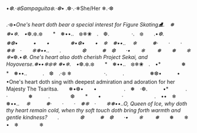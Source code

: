 •*❆.·❄️Sampaguita❄️.·❆*•
.❆·.·❄︎She/Her ❄︎.·❆

.·❄️•*One's heart doth bear a special interest for Figure Skating⛸️.　❅　　　　❅•❄︎.　•*❆.❄️.❄️　　*　❅••..　❄️❄︎❀　.　❆.
　　　　·.　❄️　　.•*❆.　　　　　❅❆•　　　•　　•　　　　❅•❆•　　•　❄︎　❅••..
　*❄︎　　　❅·　　·　　·　❅❄︎　·　　❄︎❅••..　　.　　　　❆　　　❅　❆　　·•　　❄︎
　　❅*　　❅　　❄︎　　　　　　　❄︎•*❆.•*❆. One's heart also doth cherish Project Sekai, and Hoyoverse.❅••❄︎❄️❄︎ 
❅•❄︎.　•*❆.❄️.❄️　　*　❅••..　❄️❄︎❀　.　•*　　　　❅　　　　　　　　　　*　❅••..　　　.　❆　.·❄️  ❄︎
　　　　　　·.　　　.　　　　　❅❆•　　　•　　•One's heart doth sing with deepest admiration and adoration for her Majesty The Tsaritsa.　　❅•❆•　　•　　
　　　.　❅　·❆.　　　•*　　
　.　·　　　　❅　　　.　　　　❆　　*　　•　　　　·　　　　　　.　••　❄︎　❅••..
　*❄︎　　　❅·　　·　　·　❅❄︎　·　　❄︎❅••..O, Queen of Ice, why doth thy heart remain cold, when thy soft touch doth bring forth warmth and gentle kindness?　　.　　　　❆　　　❅　❆　　·•　　❄︎
　　❅*　　❅　　❄︎　　　　　　　　　　•　❄︎　　　　❄︎
